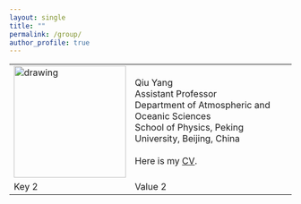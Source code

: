 ```yaml
---
layout: single
title: ""
permalink: /group/
author_profile: true
---
```


<table>
  <tr>
    <td><img src="/images/QiuYang_zoom.jpg" alt="drawing" width="200"/></td>
    <td>Qiu Yang<br>Assistant Professor<br>Department of Atmospheric and Oceanic Sciences<br>School of Physics, Peking University, Beijing, China<br><br>Here is my <a href="/_pages/cv.md">CV</a>.</td>
  </tr>
  <tr>
    <td>Key 2</td>
    <td>Value 2</td>
  </tr>
</table>
